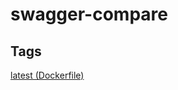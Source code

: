 # swagger-compare

## Tags

[latest (Dockerfile)](https://github.com/kjjuno/swagger-compare/blob/master/docker/Dockerfile)
